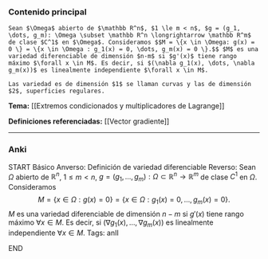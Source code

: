 ### Contenido principal

```ad-Formal
Sean $\Omega$ abierto de $\mathbb R^n$, $1 \le m < n$, $g = (g_1, \dots, g_m): \Omega \subset \mathbb R^n \longrightarrow \mathbb R^m$ de clase $C^1$ en $\Omega$. Consideramos $$M = \{x \in \Omega: g(x) = 0 \} = \{x \in \Omega : g_1(x) = 0, \dots, g_m(x) = 0 \}.$$ $M$ es una variedad diferenciable de dimensión $n-m$ si $g'(x)$ tiene rango máximo $\forall x \in M$. Es decir, si $(\nabla g_1(x), \dots, \nabla g_m(x))$ es linealmente independiente $\forall x \in M$.
```

```ad-note
Las variedad es de dimensión $1$ se llaman curvas y las de dimensión $2$, superficies regulares.
```

**Tema:** [[Extremos condicionados y multiplicadores de Lagrange]]

**Definiciones referenciadas:** [[Vector gradiente]]

---
### Anki

START
Básico
Anverso: Definición de variedad diferenciable
Reverso: Sean $\Omega$ abierto de $\mathbb R^n$, $1 \le m < n$, $g = (g_1, \dots, g_m): \Omega \subset \mathbb R^n \longrightarrow \mathbb R^m$ de clase $C^1$ en $\Omega$. Consideramos $$M = \{x \in \Omega: g(x) = 0 \} = \{x \in \Omega : g_1(x) = 0, \dots, g_m(x) = 0 \}.$$ $M$ es una variedad diferenciable de dimensión $n-m$ si $g'(x)$ tiene rango máximo $\forall x \in M$. Es decir, si $(\nabla g_1(x), \dots, \nabla g_m(x))$ es linealmente independiente $\forall x \in M$.
Tags: anII
<!--ID: 1734607182714-->
END
